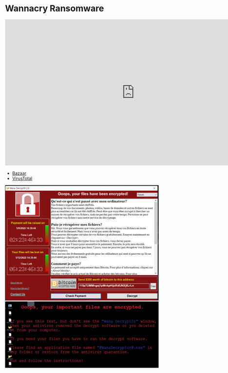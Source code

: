 # Wannacry Ransomware

<iframe width="848" height="480" src="https://www.youtube.com/embed/pDaMaE5nIiU" title="YouTube video player" frameborder="0" allow="accelerometer; autoplay; clipboard-write; encrypted-media; gyroscope; picture-in-picture" allowfullscreen></iframe>

* [Bazaar](https://bazaar.abuse.ch/sample/ed01ebfbc9eb5bbea545af4d01bf5f1071661840480439c6e5babe8e080e41aa/)
* [VirusTotal](https://www.virustotal.com/gui/file/ed01ebfbc9eb5bbea545af4d01bf5f1071661840480439c6e5babe8e080e41aa)

<img src="../media/wanna-cry-01.png"> </img>
<img src="../media/wanna-cry-02.png"> </img>
